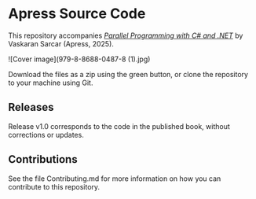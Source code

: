 # Apress Source Code

This repository accompanies [*Parallel Programming with C# and .NET*](https://link.springer.com/book/9798868804878) by Vaskaran Sarcar (Apress, 2025).

[comment]: #cover
![Cover image](979-8-8688-0487-8 (1).jpg)

Download the files as a zip using the green button, or clone the repository to your machine using Git.

## Releases

Release v1.0 corresponds to the code in the published book, without corrections or updates.

## Contributions

See the file Contributing.md for more information on how you can contribute to this repository.
